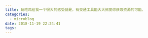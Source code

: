 ```yaml
---
title: 玩吃鸡给我一个很大的感受就是，有交通工具能大大拓宽你获取资源的可能。
categories:
  - microblog
date: 2018-11-19 22:24:41
tags:
---
```

